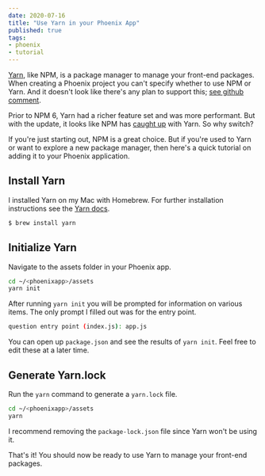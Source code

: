 ```yaml
---
date: 2020-07-16
title: "Use Yarn in your Phoenix App"
published: true
tags:
- phoenix
- tutorial
---
```

[Yarn](https://classic.yarnpkg.com/en/), like NPM, is a package manager to manage your front-end packages. When creating a Phoenix project you can't specify whether to use NPM or Yarn. And it doesn't look like there's any plan to support this; [see github comment](https://github.com/phoenixframework/phoenix/pull/1963#issuecomment-396079993).

Prior to NPM 6, Yarn had a richer feature set and was more performant. But with the update, it looks like NPM has [caught up](https://blog.npmjs.org/post/173260195980/announcing-npm6) with Yarn. So why switch?

If you're just starting out, NPM is a great choice. But if you're used to Yarn or want to explore a new package manager, then here's a quick tutorial on adding it to your Phoenix application.

## Install Yarn

I installed Yarn on my Mac with Homebrew. For further installation instructions see the [Yarn docs](https://classic.yarnpkg.com/en/docs/install/#mac-stable "Yarn docs").

```bash
$ brew install yarn
```

## Initialize Yarn

Navigate to the assets folder in your Phoenix app.

```bash
cd ~/<phoenixapp>/assets
yarn init
```

After running `yarn init` you will be prompted for information on various items. The only prompt I filled out was for the entry point.

```bash
question entry point (index.js): app.js
```

You can open up `package.json` and see the results of `yarn init`. Feel free to edit these at a later time.

## Generate Yarn.lock

Run the `yarn` command to generate a `yarn.lock` file.

```bash
cd ~/<phoenixapp>/assets
yarn
```
I recommend removing the `package-lock.json` file since Yarn won't be using it.

That's it! You should now be ready to use Yarn to manage your front-end packages.